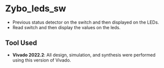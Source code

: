 # Zybo_leds_sw

- Previous status detector on the switch and then displayed on the LEDs.
- Read switch and then display the values ​​on the leds.
 
## Tool Used

- **Vivado 2022.2**: All design, simulation, and synthesis were performed using this version of Vivado.
